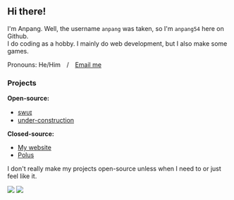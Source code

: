 
## Hi there!
I'm Anpang. Well, the username `anpang` was taken, so I'm `anpang54` here on Github.\
I do coding as a hobby. I mainly do web development, but I also make some games.

Pronouns: He/Him&emsp;/&emsp;[Email me](mailto:anpang59@gmail.com)

### Projects

**Open-source:**
* [swᴜɪ](https://github.com/anpang54/swui)
* [under-construction](https://github.com/anpang54/under-construction)
  
**Closed-source:**
* [My website](https://anpang.fun/)
* [Polus](https://polus.anpang.fun)

I don't really make my projects open-source unless when I need to or just feel like it.

![](https://komarev.com/ghpvc/?username=Anpang54&style=for-the-badge) ![](https://img.shields.io/badge/Level-Slightly%20known-%23f60?style=for-the-badge)
